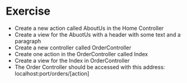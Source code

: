 # Exercise
* Create a new action called AboutUs in the Home Controller
* Create a view for the AbuotUs with a header with some text and a paragraph
* Create a new controller called OrderController
* Create one action in the OrderController called Index
* Create a view for the Index in OrderController
* The Order Controller should be accessed with this address: localhost:port/orders/[action]